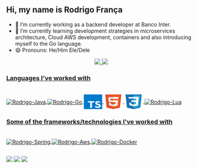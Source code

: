 ## Hi, my name is Rodrigo França

- 🔭 I’m currently working as a backend developer at Banco Inter.
- 🌱 I’m currently learning development strategies in microservices architecture, Cloud AWS development, containers and also introducing myself to the Go language.
- 😄 Pronouns: He/Him Ele/Dele

<div align="center">
  <a href="https://github.com/rodrigorjsf">
  <img height="180em" src="https://github-readme-stats.vercel.app/api?username=rodrigorjsf&show_icons=true&theme=dark&include_all_commits=true&count_private=true"/>
  <img height="180em" src="https://github-readme-stats.vercel.app/api/top-langs/?username=rodrigorjsf&layout=compact&langs_count=7&theme=dark"/>
</div>
  
### Languages I've worked with
<div style="display: inline_block"><br>
  <img align="center" alt="Rodrigo-Java" height="40" width="50" src="https://cdn.jsdelivr.net/gh/devicons/devicon/icons/java/java-original.svg">
  <img align="center" alt="Rodrigo-Go" height="40" width="50" src="https://cdn.jsdelivr.net/gh/devicons/devicon/icons/go/go-original-wordmark.svg">
  <img align="center" alt="Rodrigo-Ts" height="40" width="50" src="https://raw.githubusercontent.com/devicons/devicon/master/icons/typescript/typescript-plain.svg">
  <img align="center" alt="Rodrigo-HTML" height="40" width="50" src="https://raw.githubusercontent.com/devicons/devicon/master/icons/html5/html5-original.svg">
  <img align="center" alt="Rodrigo-CSS" height="40" width="50" src="https://raw.githubusercontent.com/devicons/devicon/master/icons/css3/css3-original.svg">
  <img align="center" alt="Rodrigo-Lua" height="40" width="50" src="https://cdn.jsdelivr.net/gh/devicons/devicon/icons/lua/lua-original.svg">
</div>
  
### Some of the frameworks/technologies I've worked with
<div style="display: inline_block"><br>
  <img align="center" alt="Rodrigo-Spring" height="40" width="50" src="https://cdn.jsdelivr.net/gh/devicons/devicon/icons/spring/spring-original.svg">
  <img align="center" alt="Rodrigo-Aws" height="40" width="50" src="https://cdn.jsdelivr.net/gh/devicons/devicon/icons/amazonwebservices/amazonwebservices-original.svg">
  <img align="center" alt="Rodrigo-Docker" height="40" width="50" src="https://cdn.jsdelivr.net/gh/devicons/devicon/icons/docker/docker-original.svg">
</div>

  ##
<div>
  <a href="https://www.linkedin.com/in/rodrigo-fran%C3%A7a-b8947416a/" target="_blank"><img src="https://img.shields.io/badge/-LinkedIn-%230077B5?style=for-the-badge&logo=linkedin&logoColor=white" target="_blank"></a> 
  <a href = "mailto:rodrigo_rjsf@hotmail.com"><img src="https://img.shields.io/badge/Microsoft_Outlook-0078D4?style=for-the-badge&logo=microsoft-outlook&logoColor=white" target="_blank"></a>
   <a href="https://instagram.com/rodrigojsfranca/" target="_blank"><img src="https://img.shields.io/badge/-Instagram-%23E4405F?style=for-the-badge&logo=instagram&logoColor=white" target="_blank"></a>
</div>
  
